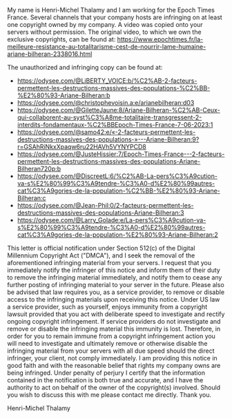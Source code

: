 My name is Henri-Michel Thalamy and I am working for the Epoch Times France. Several channels that your company hosts are infringing on at least one copyright owned by my company.
A video was copied onto your servers without permission. The original video, to which we own the exclusive copyrights, can be found at:
https://www.epochtimes.fr/la-meilleure-resistance-au-totalitarisme-cest-de-nourrir-lame-humaine-ariane-bilheran-2338016.html

The unauthorized and infringing copy can be found at:
- https://odysee.com/@LiBERTY_VOICE:b/%C2%AB-2-facteurs-permettent-les-destructions-massives-des-populations-%C2%BB-%E2%80%93-Ariane-Bilheran:b
- https://odysee.com/@christophevoisin.a:e/arianebilheran:d03
- https://odysee.com/@GiletteJaune:8/Ariane-Bilheran-%C2%AB-Ceux-qui-collaborent-au-syst%C3%A8me-totalitaire-transgressent-2-interdits-fondamentaux-%C2%BBEpoch-Times-France-7-06-2023:1
- https://odysee.com/@samo42:e/«-2-facteurs-permettent-les-destructions-massives-des-populations-»---Ariane-Bilheran:9?r=GSAhRiNkxXpaqw6ru22HAVh5VYNYPCD8
- https://odysee.com/@JusteHissier:7/Epoch-Times-France---2-facteurs-permettent-les-destructions-massives-des-populations-Ariane-Bilheran720p:b
- https://odysee.com/@DiscreetL:6/%C2%AB-La-pers%C3%A9cution-va-s%E2%80%99%C3%A9tendre-%C3%A0-d%E2%80%99autres-cat%C3%A9gories-de-la-population-%C2%BB-%E2%80%93-Ariane-Bilheran:c
- https://odysee.com/@Jean-Phil:0/2-facteurs-permettent-les-destructions-massives-des-populations-Ariane-Bilheran:3
- https://odysee.com/@Larry_Golade:e/La-pers%C3%A9cution-va-s%E2%80%99%C3%A9tendre-%C3%A0-d%E2%80%99autres-cat%C3%A9gories-de-la-population-%E2%80%93-Ariane-Bilheran:2

This letter is official notification under Section 512(c) of the Digital Millennium Copyright Act ("DMCA"), and I seek the removal of the aforementioned infringing material from your servers. I request that you immediately notify the infringer of this notice and inform them of their duty to remove the infringing material immediately, and notify them to cease any further posting of infringing material to your server in the future.
Please also be advised that law requires you, as a service provider, to remove or disable access to the infringing materials upon receiving this notice. Under US law a service provider, such as yourself, enjoys immunity from a copyright lawsuit provided that you act with deliberate speed to investigate and rectify ongoing copyright infringement. If service providers do not investigate and remove or disable the infringing material this immunity is lost. Therefore, in order for you to remain immune from a copyright infringement action you will need to investigate and ultimately remove or otherwise disable the infringing material from your servers with all due speed should the direct infringer, your client, not comply immediately.
I am providing this notice in good faith and with the reasonable belief that rights my company owns are being infringed. Under penalty of perjury I certify that the information contained in the notification is both true and accurate, and I have the authority to act on behalf of the owner of the copyright(s) involved.
Should you wish to discuss this with me please contact me directly.
Thank you.

Henri-Michel Thalamy 
